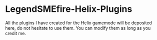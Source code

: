 # LegendSMEfire-Helix-Plugins

All the plugins I have created for the Helix gamemode will be deposited here, do not hesitate to use them. You can modify them as long as you credit me.
